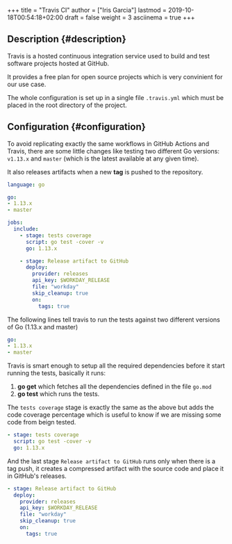 +++
title = "Travis CI"
author = ["Iris Garcia"]
lastmod = 2019-10-18T00:54:18+02:00
draft = false
weight = 3
asciinema = true
+++

## Description {#description}

Travis is a hosted continuous integration service used to build and
test software projects hosted at GitHub.

It provides a free plan for open source projects which is very
convinient for our use case.

The whole configuration is set up in a single file `.travis.yml` which
must be placed in the root directory of the project.


## Configuration {#configuration}

To avoid replicating exactly the same workflows in GitHub Actions and
Travis, there are some little changes like testing two different Go
versions: `v1.13.x` and `master` (which is the latest available at any
given time).

It also releases artifacts when a new **tag** is pushed to the
repository.

```yaml
language: go

go:
- 1.13.x
- master

jobs:
  include:
    - stage: tests coverage
      script: go test -cover -v
      go: 1.13.x

    - stage: Release artifact to GitHub
      deploy:
        provider: releases
        api_key: $WORKDAY_RELEASE
        file: "workday"
        skip_cleanup: true
        on:
          tags: true
```

The following lines tell travis to run the tests against two different
versions of Go (1.13.x and master)

```yaml
go:
- 1.13.x
- master
```

Travis is smart enough to setup all the required dependencies before
it start running the tests, basically it runs:

1.  **go get** which fetches all the dependencies defined in the file `go.mod`
2.  **go test** which runs the tests.

The `tests coverage` stage is exactly the same as the above but adds
the code coverage percentage which is useful to know if we are missing
some code from beign tested.

```yaml
- stage: tests coverage
  script: go test -cover -v
  go: 1.13.x
```

And the last stage `Release artifact to GitHub` runs only when there
is a tag push, it creates a compressed artifact with the source code
and place it in GitHub's releases.

```yaml
- stage: Release artifact to GitHub
  deploy:
    provider: releases
    api_key: $WORKDAY_RELEASE
    file: "workday"
    skip_cleanup: true
    on:
      tags: true
```
